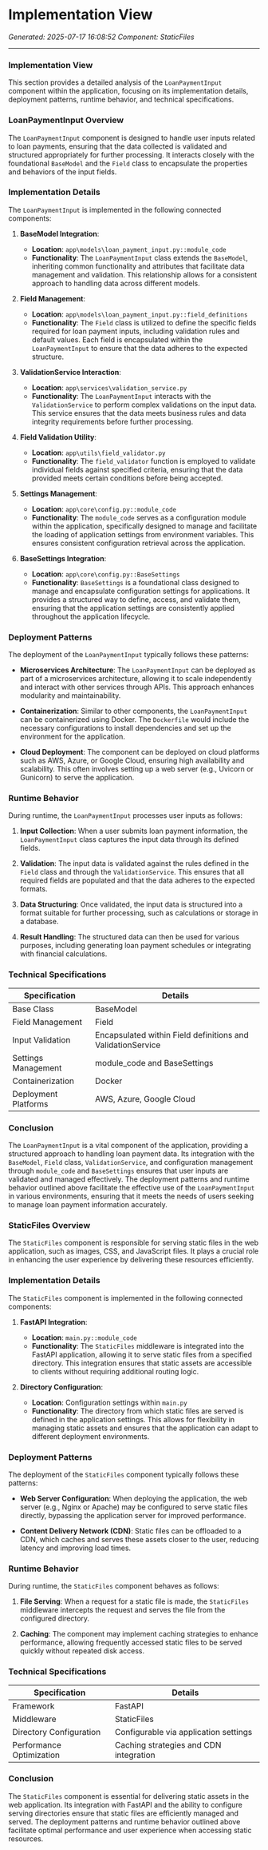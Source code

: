 # Implementation View

*Generated: 2025-07-17 16:08:52*
*Component: StaticFiles*

---

### Implementation View

This section provides a detailed analysis of the `LoanPaymentInput` component within the application, focusing on its implementation details, deployment patterns, runtime behavior, and technical specifications.

### LoanPaymentInput Overview

The `LoanPaymentInput` component is designed to handle user inputs related to loan payments, ensuring that the data collected is validated and structured appropriately for further processing. It interacts closely with the foundational `BaseModel` and the `Field` class to encapsulate the properties and behaviors of the input fields.

### Implementation Details

The `LoanPaymentInput` is implemented in the following connected components:

1. **BaseModel Integration**:
   - **Location**: `app\models\loan_payment_input.py::module_code`
   - **Functionality**: The `LoanPaymentInput` class extends the `BaseModel`, inheriting common functionality and attributes that facilitate data management and validation. This relationship allows for a consistent approach to handling data across different models.

2. **Field Management**:
   - **Location**: `app\models\loan_payment_input.py::field_definitions`
   - **Functionality**: The `Field` class is utilized to define the specific fields required for loan payment inputs, including validation rules and default values. Each field is encapsulated within the `LoanPaymentInput` to ensure that the data adheres to the expected structure.

3. **ValidationService Interaction**:
   - **Location**: `app\services\validation_service.py`
   - **Functionality**: The `LoanPaymentInput` interacts with the `ValidationService` to perform complex validations on the input data. This service ensures that the data meets business rules and data integrity requirements before further processing.

4. **Field Validation Utility**:
   - **Location**: `app\utils\field_validator.py`
   - **Functionality**: The `field_validator` function is employed to validate individual fields against specified criteria, ensuring that the data provided meets certain conditions before being accepted.

5. **Settings Management**:
   - **Location**: `app\core\config.py::module_code`
   - **Functionality**: The `module_code` serves as a configuration module within the application, specifically designed to manage and facilitate the loading of application settings from environment variables. This ensures consistent configuration retrieval across the application.

6. **BaseSettings Integration**:
   - **Location**: `app\core\config.py::BaseSettings`
   - **Functionality**: `BaseSettings` is a foundational class designed to manage and encapsulate configuration settings for applications. It provides a structured way to define, access, and validate them, ensuring that the application settings are consistently applied throughout the application lifecycle.

### Deployment Patterns

The deployment of the `LoanPaymentInput` typically follows these patterns:

- **Microservices Architecture**: The `LoanPaymentInput` can be deployed as part of a microservices architecture, allowing it to scale independently and interact with other services through APIs. This approach enhances modularity and maintainability.

- **Containerization**: Similar to other components, the `LoanPaymentInput` can be containerized using Docker. The `Dockerfile` would include the necessary configurations to install dependencies and set up the environment for the application.

- **Cloud Deployment**: The component can be deployed on cloud platforms such as AWS, Azure, or Google Cloud, ensuring high availability and scalability. This often involves setting up a web server (e.g., Uvicorn or Gunicorn) to serve the application.

### Runtime Behavior

During runtime, the `LoanPaymentInput` processes user inputs as follows:

1. **Input Collection**: When a user submits loan payment information, the `LoanPaymentInput` class captures the input data through its defined fields.

2. **Validation**: The input data is validated against the rules defined in the `Field` class and through the `ValidationService`. This ensures that all required fields are populated and that the data adheres to the expected formats.

3. **Data Structuring**: Once validated, the input data is structured into a format suitable for further processing, such as calculations or storage in a database.

4. **Result Handling**: The structured data can then be used for various purposes, including generating loan payment schedules or integrating with financial calculations.

### Technical Specifications

| Specification       | Details                                      |
|---------------------|----------------------------------------------|
| Base Class          | BaseModel                                   |
| Field Management    | Field                                       |
| Input Validation    | Encapsulated within Field definitions and ValidationService |
| Settings Management  | module_code and BaseSettings                |
| Containerization     | Docker                                       |
| Deployment Platforms | AWS, Azure, Google Cloud                    |

### Conclusion

The `LoanPaymentInput` is a vital component of the application, providing a structured approach to handling loan payment data. Its integration with the `BaseModel`, `Field` class, `ValidationService`, and configuration management through `module_code` and `BaseSettings` ensures that user inputs are validated and managed effectively. The deployment patterns and runtime behavior outlined above facilitate the effective use of the `LoanPaymentInput` in various environments, ensuring that it meets the needs of users seeking to manage loan payment information accurately.

### StaticFiles Overview

The `StaticFiles` component is responsible for serving static files in the web application, such as images, CSS, and JavaScript files. It plays a crucial role in enhancing the user experience by delivering these resources efficiently.

### Implementation Details

The `StaticFiles` component is implemented in the following connected components:

1. **FastAPI Integration**:
   - **Location**: `main.py::module_code`
   - **Functionality**: The `StaticFiles` middleware is integrated into the FastAPI application, allowing it to serve static files from a specified directory. This integration ensures that static assets are accessible to clients without requiring additional routing logic.

2. **Directory Configuration**:
   - **Location**: Configuration settings within `main.py`
   - **Functionality**: The directory from which static files are served is defined in the application settings. This allows for flexibility in managing static assets and ensures that the application can adapt to different deployment environments.

### Deployment Patterns

The deployment of the `StaticFiles` component typically follows these patterns:

- **Web Server Configuration**: When deploying the application, the web server (e.g., Nginx or Apache) may be configured to serve static files directly, bypassing the application server for improved performance.

- **Content Delivery Network (CDN)**: Static files can be offloaded to a CDN, which caches and serves these assets closer to the user, reducing latency and improving load times.

### Runtime Behavior

During runtime, the `StaticFiles` component behaves as follows:

1. **File Serving**: When a request for a static file is made, the `StaticFiles` middleware intercepts the request and serves the file from the configured directory.

2. **Caching**: The component may implement caching strategies to enhance performance, allowing frequently accessed static files to be served quickly without repeated disk access.

### Technical Specifications

| Specification       | Details                                      |
|---------------------|----------------------------------------------|
| Framework           | FastAPI                                     |
| Middleware          | StaticFiles                                 |
| Directory Configuration | Configurable via application settings     |
| Performance Optimization | Caching strategies and CDN integration   |

### Conclusion

The `StaticFiles` component is essential for delivering static assets in the web application. Its integration with FastAPI and the ability to configure serving directories ensure that static files are efficiently managed and served. The deployment patterns and runtime behavior outlined above facilitate optimal performance and user experience when accessing static resources.